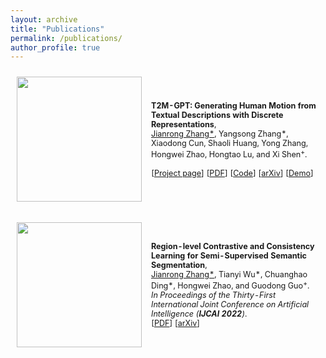 ```yaml
---
layout: archive
title: "Publications"
permalink: /publications/
author_profile: true
---
```



<table style="width:100%;border:None;border-spacing:0px;border-collapse:separate;margin-right:0;margin-left:0;font-size:0.9em;">
  <tr>
    <td style="padding:10px;width:20%;vertical-align:middle;border-right:none;border-bottom:none;">
      <a href="https://github.com/Jiro-zhang/Jianrong_Zhang/blob/main/images/T2M-GPT.gif">
      <img src='../images/T2M-GPT.gif' width="200">
      </a>
    </td>
    <td style="padding:5px;width:80%;vertical-align:middle;border-right:none;border-bottom:none;">
      <b>T2M-GPT: Generating Human Motion from Textual Descriptions with Discrete Representations</b>, 
      <br>
      <u>Jianrong Zhang*</u>, 
      Yangsong Zhang*, 
      Xiaodong Cun,
      Shaoli Huang,
      Yong Zhang,
      Hongwei Zhao, 
      Hongtao Lu, 
      and
      Xi Shen<sup>+</sup>.
      <br>
      <!-- <i>In Proceedings of the Thirty-First International Joint Conference on Artificial Intelligence (<b>IJCAI 2022</b>)</i>.  -->
      <br>
      [<a href="https://mael-zys.github.io/T2M-GPT/">Project page</a>]
      [<a href="https://github.com/Mael-zys/T2M-GPT/blob/main/T2M-GPT.pdf">PDF</a>]
      [<a href="https://github.com/Mael-zys/T2M-GPT">Code</a>]
      [<a href="https://arxiv.org/abs/2301.06052">arXiv</a>]
      [<a href="https://colab.research.google.com/drive/1Vy69w2q2d-Hg19F-KibqG0FRdpSj3L4O?usp=sharing">Demo</a>]
    </td>
  </tr>
</table>

<!-- ```bib
@article{zhang2023generating,
  title={T2M-GPT: Generating Human Motion from Textual Descriptions with Discrete Representations},
  author={Zhang, Jianrong and Zhang, Yangsong and Cun, Xiaodong and Huang, Shaoli and Zhang, Yong and Zhao, Hongwei and Lu, Hongtao and Shen, Xi},
  journal={arXiv preprint arXiv:2301.06052},
  year={2023},
}
``` -->


<table style="width:100%;border:None;border-spacing:0px;border-collapse:separate;margin-right:0;margin-left:0;font-size:0.9em;">
  <tr>
    <td style="padding:10px;width:20%;vertical-align:middle;border-right:none;border-bottom:none;">
      <a href="https://github.com/Jiro-zhang/Jianrong_Zhang/blob/main/images/region_arch.png">
      <img src='../images/region_arch.png' width="200">
      </a>
    </td>
    <td style="padding:5px;width:80%;vertical-align:middle;border-right:none;border-bottom:none;">
      <b>Region-level Contrastive and Consistency Learning for Semi-Supervised Semantic Segmentation</b>, 
      <br>
      <u>Jianrong Zhang*</u>, 
      Tianyi Wu*, 
      Chuanghao Ding*,
      Hongwei Zhao, 
      and
      Guodong Guo<sup>+</sup>.
      <br>
      <i>In Proceedings of the Thirty-First International Joint Conference on Artificial Intelligence (<b>IJCAI 2022</b>)</i>. 
      <br>
      [<a href="https://www.ijcai.org/proceedings/2022/0226.pdf">PDF</a>]
      [<a href="https://arxiv.org/abs/2204.13314">arXiv</a>]
    </td>
  </tr>
</table>
<!-- 
```bib
@inproceedings{ijcai2022rc2l,
  title     = {Region-level Contrastive and Consistency Learning for Semi-Supervised Semantic Segmentation},
  author    = {Zhang, Jianrong and Wu, Tianyi and Ding, Chuanghao and Zhao, Hongwei and Guo, Guodong},
  booktitle = {Proceedings of the Thirty-First International Joint Conference on
               Artificial Intelligence, {IJCAI-22}},
  year      = {2022},
}
``` -->
